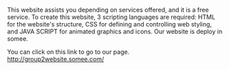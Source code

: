 This website assists you depending on services offered, and it is a free service. To create this website, 3 scripting languages are required: HTML for the website's structure, CSS for defining and controlling web styling, and JAVA SCRIPT for animated graphics and icons. Our website is deploy in somee.

You can click on this link to go to our page.
http://group2website.somee.com/
